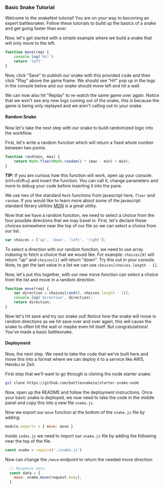 ### Basic Snake Tutorial

Welcome to the snakefest tutorial! You are on your way to becoming an expert
battlesnaker. Follow these tutorials to build up the basics of a snake and get
going faster than ever.

Now, let's get started with a simple example where we build a snake that will
only move to the left.

```javascript
function move(req) {
    console.log('Hi!')
    return 'left'
}
```

Now, click "Save" to publish our snake with this provided code and then click
"Play" above the game frame. We should see "Hi!" pop up in the logs in the
console below and our snake should move left and hit a wall.

We can now also hit "Replay" to re-watch the same game over again. Notice that
we won't see any new logs coming out of the snake, this is because the game is
being only replayed and we aren't calling out to your snake.

#### Random Snake

Now let's take the next step with our snake to build randomized logic into the
workflow.

First, let's write a random function which will return a fixed whole number
between two points.

```javascript
function rand(min, max) {
    return Math.floor(Math.random() * (max - min) + min);
}
```

**TIP:** If you are curious how this function will work, open up your console.
(ctrl+shift+j) and insert the function. You can call it, change parameters and
more to debug your code before inserting it into the pane.

We use two of the standard `Math` functions from javascript here, `floor` and
`random`. If you would like to learn more about some of the javascript standard
library utilities [MDN] is a great utility.

[MDN]: https://developer.mozilla.org/en-US/docs/Web/JavaScript/Reference/Global_Objects/Math/random

Now that we have a random function, we need to select a choice from the four
possible directions that we may travel in. First, let's declare these choices
somewhere near the top of our file so we can select a choice from our list.

```javascript
var choices = ['up', 'down', 'left', 'right'];
```

To select a direction with our random function, we need to use array indexing to
fetch a choice that we would like. For example: `choices[0]` will return "up"
and `choices[1]` will return "down". Try this out in your console. Note, to get
the last value in a list we can use `choices[choices.length - 1]`.

Now, let's put this together, with our new move function can select a choice
from the list and move in a random direction.

```javascript
function move(req) {
    var direction = choices[rand(0, choices.length - 1)];
    console.log('direction', direction);
    return direction;
}
```

Now let's hit save and try our snake out! Notice how the snake will move in
random directions as we hit save over and over again, this will cause the snake
to often hit the wall or maybe even hit itself. But congratulations! You've made
a basic battlesnake.

#### Deployment

Now, the next step. We need to take the code that we've built here and move this
into a format where we can deploy it to a service like AWS, Heroku or Zeit.

First step that we'll want to go through is cloning the node starter snake:

```bash
git clone https://github.com/battlesnakeio/starter-snake-node
```

Now, open up the README and follow the deployment instructions. Once your basic
snake is deployed, we now need to take the code in the middle panel and copy
this into a new file `snake.js`.

Now we export our `move` function at the bottom of the `snake.js` file by
adding:

```javascript
module.exports = { move: move }
```

Inside `index.js` we need to import our `snake.js` file by adding the
following near the top of the file.

```javascript
const snake = require('./snake.js')
```
Now can change the `/move` endpoint to return the needed move direction:

```javascript
  // Response data
  const data = {
    move: snake.move(request.body),
  }
```
